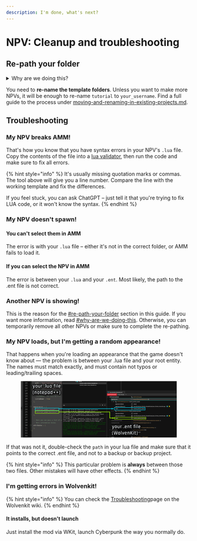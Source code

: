 ```yaml
---
description: I'm done, what's next?
---
```


# NPV: Cleanup and troubleshooting

## Re-path your folder

<details>

<summary>Why are we doing this?</summary>

When **packing** a mod, Wolvenkit generates an .archive file with the files in your project's `source` folder. The problem here is that each file can only be **modified once**.&#x20;

Assume both you and your friend make an NPV. They made Alice, you are making Bob. And because your friend was lazy, they didn't complete this step. And since their project is called `Alice_NPV.archive`,  none of your changes will even show!

That's why you'll have to re-path your folder. If you don't, you will ruin someone's day.

</details>

You need to **re-name the template folders**. Unless you want to make more NPVs, it will be enough to re-name `tutorial` to `your_username`. Find a full guide to the process under [moving-and-renaming-in-existing-projects.md](../../everything-else/moving-and-renaming-in-existing-projects.md "mention").

## Troubleshooting

### My NPV breaks AMM!

That's how you know that you have syntax errors in your NPV's `.lua` file. Copy the contents of the file into a [lua validator](https://www.tutorialspoint.com/execute\_lua\_online.php), then run the code and make sure to fix all errors.&#x20;

{% hint style="info" %}
It's usually missing quotation marks or commas. The tool above will give you a line number. Compare the line with the working template and fix the differences.

If you feel stuck, you can ask ChatGPT – just tell it that you're trying to fix LUA code, or it won't know the syntax.
{% endhint %}

### My NPV doesn't spawn!

#### You can't select them in AMM

The error is with your `.lua` file – either it's not in the correct folder, or AMM fails to load it.

#### If you can select the NPV in AMM

The error is between your `.lua` and your `.ent`. Most likely, the path to the .ent file is not correct.&#x20;

### Another NPV is showing!

This is the reason for the [#re-path-your-folder](npv-cleanup-and-troubleshooting.md#re-path-your-folder "mention") section in this guide. If you want more information, read  [#why-are-we-doing-this](npv-cleanup-and-troubleshooting.md#why-are-we-doing-this "mention"). Otherwise, you can temporarily remove all other NPVs or make sure to complete the re-pathing.

### My NPV loads, but I'm getting a random appearance!

That happens when you're loading an appearance that the game doesn't know about — the problem is between your .lua file and your root entity. The names must match exactly, and must contain not typos or leading/trailing spaces.

<figure><img src="../../../../.gitbook/assets/npv_troubleshooting_lua_ent.png" alt=""><figcaption></figcaption></figure>

If that was not it, double-check the `path` in your lua file and make sure that it points to the correct .ent file, and not to a backup or backup project.&#x20;

{% hint style="info" %}
This particular problem is **always** between those two files. Other mistakes will have other effects.
{% endhint %}

### I'm getting errors in Wolvenkit!

{% hint style="info" %}
You can check the [Troubleshooting](https://app.gitbook.com/s/-MP\_ozZVx2gRZUPXkd4r/getting-started/troubleshooting "mention")page on the Wolvenkit wiki.
{% endhint %}

#### It installs, but doesn't launch

Just install the mod via WKit, launch Cyberpunk the way you normally do.

